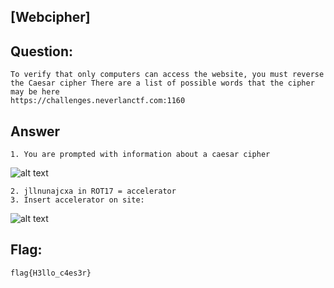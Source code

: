 [Webcipher]
---
Question:
---
	To verify that only computers can access the website, you must reverse the Caesar cipher There are a list of possible words that the cipher may be here
	https://challenges.neverlanctf.com:1160

Answer
---
	1. You are prompted with information about a caesar cipher

![alt text](https://i.imgur.com/qGInD4c.png)

	2. jllnunajcxa in ROT17 = accelerator
	3. Insert accelerator on site:

![alt text](https://i.imgur.com/H2YUFXt.png)

Flag:
---
	flag{H3llo_c4es3r}

